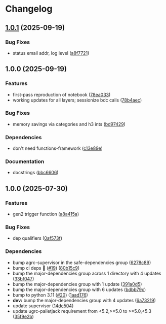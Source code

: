 # Changelog

## [1.0.1](https://github.com/agrc/broadband-data/compare/v1.0.0...v1.0.1) (2025-09-19)


### Bug Fixes

* status email addr, log level ([a8f7721](https://github.com/agrc/broadband-data/commit/a8f77216c9981a94e1a1a101d43aaf3939116b1b))

## 1.0.0 (2025-09-19)


### Features

* first-pass reproduction of notebook ([78ea033](https://github.com/agrc/broadband-data/commit/78ea0334fd00551d3ac95dc51051684ecabd27d0))
* working updates for all layers; sessionize bdc calls ([78b4aec](https://github.com/agrc/broadband-data/commit/78b4aec6df32543534d241fa0015465ce9df664d))


### Bug Fixes

* memory savings via categories and h3 ints ([bd97429](https://github.com/agrc/broadband-data/commit/bd974296469d4fa77db37c90e50ed6b963107686))


### Dependencies

* don't need functions-framework ([c13e89e](https://github.com/agrc/broadband-data/commit/c13e89e1f835db8bf26a2ad582ce74e7fc103607))


### Documentation

* docstrings ([bbc6606](https://github.com/agrc/broadband-data/commit/bbc6606474b0f8b35155255d63dfff9d80332232))

## 1.0.0 (2025-07-30)


### Features

* gen2 trigger function ([a8a415a](https://github.com/agrc/skid/commit/a8a415a2d6f44b4be9b807498908b29d87aae976))


### Bug Fixes

* dep qualifiers ([0af573f](https://github.com/agrc/skid/commit/0af573f6315008d47db3e72861ba9bbcab63a7e4))


### Dependencies

* bump agrc-supervisor in the safe-dependencies group ([6278c89](https://github.com/agrc/skid/commit/6278c89b9ab9625551146258a0324fdb707f8594))
* bump ci deps 🌲 ([#19](https://github.com/agrc/skid/issues/19)) ([80b15c9](https://github.com/agrc/skid/commit/80b15c9ff5d2ddc30ac4716a85f31710ed1bc427))
* bump the major-dependencies group across 1 directory with 4 updates ([33bf047](https://github.com/agrc/skid/commit/33bf04702268f2fe759b2bdc91d2f4f39bf0d969))
* bump the major-dependencies group with 1 update ([391a0d5](https://github.com/agrc/skid/commit/391a0d5f6daaf16a51fcdcf5224adcb0b1272575))
* bump the major-dependencies group with 6 updates ([bdbb79c](https://github.com/agrc/skid/commit/bdbb79c576b15e7b840082766f6007ae91379b6e))
* bump to python 3.11 ([#20](https://github.com/agrc/skid/issues/20)) ([1aad176](https://github.com/agrc/skid/commit/1aad176f6ef28af6c3a4e15dd8a7694c6e923049))
* **dev:** bump the major-dependencies group with 4 updates ([6a73219](https://github.com/agrc/skid/commit/6a73219cc4aa7b1b1b204331a12e1b3ae63780b8))
* update supervisor ([14dc504](https://github.com/agrc/skid/commit/14dc504c164db958fe447d420f2f2cc745e107d6))
* update ugrc-palletjack requirement from &lt;5.2,&gt;=5.0 to &gt;=5.0,&lt;5.3 ([35f9e2b](https://github.com/agrc/skid/commit/35f9e2b7876ffcfc6a45f6f475ad3bb13852ee7a))

